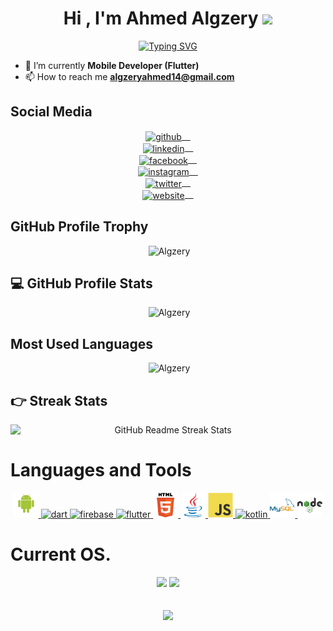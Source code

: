 <h1 align="center">Hi , I'm Ahmed Algzery <img src="https://media.giphy.com/media/hvRJCLFzcasrR4ia7z/giphy.gif" width="35"></h1>
<p align="center">
<a href="https://git.io/typing-svg"><img src="https://readme-typing-svg.demolab.com?font=Fira+Code&weight=900&size=24&pause=1000&center=true&vCenter=true&width=600&lines=Computer+science+student;Flutter+Developer+Intern+@+Pure+Soft " alt="Typing SVG" /></a> </p>


- 🌱 I’m currently **Mobile Developer (Flutter)**
- 📫 How to reach me **algzeryahmed14@gmail.com**



## Social Media
<div align="center">
<a href="https://github.com/ahmedalgzery"  style="display:block">
  <img align="center"  src='https://cdn.jsdelivr.net/npm/simple-icons@3.0.1/icons/github.svg' alt='github' height='40' /> 
</a>

<a href="https://www.linkedin.com/in/%D9%90%D9%90ahmed-algzery/"  style="display:block">
  <img align="center"  src='https://cdn.jsdelivr.net/npm/simple-icons@3.0.1/icons/linkedin.svg' alt='linkedin' height='40' /> 
</a>

<a href="https://www.facebook.com/profile.php?id=100014851561834"  style="display:block">
  <img align="center"  src='https://cdn.jsdelivr.net/npm/simple-icons@3.0.1/icons/facebook.svg' alt='facebook' height='40' /> 
</a>

<a href="https://www.instagram.com/ahmed_algzery_/"  style="display:block">
  <img align="center" src='https://cdn.jsdelivr.net/npm/simple-icons@3.0.1/icons/instagram.svg' alt='instagram' height='40' /> 
</a>

<a href="https://twitter.com/Ahmed__Algzery"  style="display:block">
  <img align="center"  src='https://cdn.jsdelivr.net/npm/simple-icons@3.0.1/icons/twitter.svg' alt='twitter' height='40' /> 
</a>

<a href="https://twitter.com/Ahmed__Algzery"  style="display:block">
  <img align="center"  src='https://cdn.jsdelivr.net/npm/simple-icons@3.0.1/icons/icloud.svg' alt='website' height='40' /> 
</a>

</div>


 ##  GitHub Profile Trophy
<p align="center">&nbsp;<img src="https://github-profile-trophy.vercel.app/?username=ahmedalgzery" alt="Algzery" /></p>


## 💻 GitHub Profile Stats

<p align="center">&nbsp;<img src="https://github-readme-stats.vercel.app/api?username=ahmedalgzery&show_icons=true&count_private=true" alt="Algzery" /></p>

## Most Used Languages


<p align="center">&nbsp;<img src="https://github-readme-stats.vercel.app/api/top-langs/?username=ahmedalgzery" alt="Algzery" /></p>


## 👉 Streak Stats


<p align="center"><img alt="GitHub Readme Streak Stats" src="https://streak-stats.demolab.com/?user=ahmedalgzery" style="display: block;">




# Languages and Tools
<p align="center">
<a href="https://developer.android.com" target="_blank" rel="noreferrer"> <img src="https://raw.githubusercontent.com/devicons/devicon/master/icons/android/android-original-wordmark.svg" alt="android" width="40" height="40"/> </a>
<a href="https://dart.dev" target="_blank" rel="noreferrer"> <img src="https://www.vectorlogo.zone/logos/dartlang/dartlang-icon.svg" alt="dart" width="40" height="40"/> </a>
<a href="https://firebase.google.com/" target="_blank" rel="noreferrer"> <img src="https://www.vectorlogo.zone/logos/firebase/firebase-icon.svg" alt="firebase" width="40" height="40"/> </a>
<a href="https://flutter.dev" target="_blank" rel="noreferrer"> <img src="https://www.vectorlogo.zone/logos/flutterio/flutterio-icon.svg" alt="flutter" width="40" height="40"/> </a>
<a href="https://www.w3.org/html/" target="_blank" rel="noreferrer"> <img src="https://raw.githubusercontent.com/devicons/devicon/master/icons/html5/html5-original-wordmark.svg" alt="html5" width="40" height="40"/> </a>
<a href="https://www.java.com" target="_blank" rel="noreferrer"> <img src="https://raw.githubusercontent.com/devicons/devicon/master/icons/java/java-original.svg" alt="java" width="40" height="40"/> </a>
<a href="https://developer.mozilla.org/en-US/docs/Web/JavaScript" target="_blank" rel="noreferrer"> <img src="https://raw.githubusercontent.com/devicons/devicon/master/icons/javascript/javascript-original.svg" alt="javascript" width="40" height="40"/> </a> <a href="https://kotlinlang.org" target="_blank" rel="noreferrer"> <img src="https://www.vectorlogo.zone/logos/kotlinlang/kotlinlang-icon.svg" alt="kotlin" width="40" height="40"/> </a>
<a href="https://www.mysql.com/" target="_blank" rel="noreferrer"> <img src="https://raw.githubusercontent.com/devicons/devicon/master/icons/mysql/mysql-original-wordmark.svg" alt="mysql" width="40" height="40"/> </a>
<a href="https://nodejs.org" target="_blank" rel="noreferrer"> <img src="https://raw.githubusercontent.com/devicons/devicon/master/icons/nodejs/nodejs-original-wordmark.svg" alt="nodejs" width="40" height="40"/> </a>  
</p>



# Current OS.
<div align="center">
<img src="https://img.shields.io/badge/-Ubuntu-E95420?style=for-the-badge&logo=Ubuntu&logoColor=white"/>
<img src="https://img.shields.io/badge/-Windows-294172?style=for-the-badge&logo=windows"/>
</div>
</br>
</br>


<div id="header" align="center">
  <img src="https://media0.giphy.com/media/v1.Y2lkPTc5MGI3NjExazVoOWttb3U1c2JvcWYyODJ6ZTd5cHJiZzEzb2R5cXViMWhoMDczZCZlcD12MV9pbnRlcm5hbF9naWZfYnlfaWQmY3Q9Zw/CcwLAV11cALh3OuEJ5/giphy.gif" />
</div>

